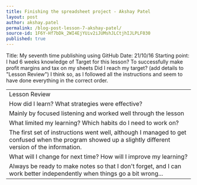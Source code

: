 ```yaml
---
title: Finishing the spreadsheet project - Akshay Patel
layout: post
author: akshay.patel
permalink: /blog-post-lesson-7-akshay-patel/
source-id: 1F6Y-Hf7bDk_2WI4EjYUiv2iJUMshJLCtjhIJLPLF030
published: true
---
```

</table>
  <tr>
    <td>Title:</td>
    <td>My seventh time publishing using GitHub  </td>
  </tr>
  <tr>
    <td>Date:</td>
    <td>21/10/16</td>
  </tr>
  <tr>
    <td>Starting point:</td>
    <td>I had 6 weeks knowledge of</td>
  </tr>
  <tr>
    <td>Target for this lesson?</td>
    <td>To successfully make profit margins and tax on my sheets</td>
  </tr>
  <tr>
    <td>Did I reach my target? 
(add details to "Lesson Review")</td>
    <td>I think so, as I followed all the instructions and seem to have done everything in the correct order.</td>
  </tr>
</table>


<table>
  <tr>
    <td>Lesson Review</td>
  </tr>
  <tr>
    <td>How did I learn? What strategies were effective? </td>
  </tr>
  <tr>
    <td>Mainly by focused listening and worked well through the lesson</td>
  </tr>
  <tr>
    <td>What limited my learning? Which habits do I need to work on? </td>
  </tr>
  <tr>
    <td>The first set of instructions went well, although I managed to get confused when the program showed up a slightly different version of the information. </td>
  </tr>
  <tr>
    <td>What will I change for next time? How will I improve my learning?</td>
  </tr>
  <tr>
    <td>Always be ready to make notes so that I don't forget, and I can work better independently when things go a bit wrong...</td>
  </tr>
</table>


